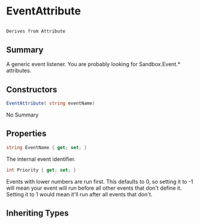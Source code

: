 # EventAttribute

## 
```c#
Derives from Attribute
```

## Summary

A generic event listener. You are probably looking for Sandbox.Event.* attributes.
## Constructors

```c#
EventAttribute( string eventName) 
```
No Summary
## Properties

```c#
string EventName { get; set; } 
```
The internal event identifier.
```c#
int Priority { get; set; } 
```
Events with lower numbers are run first. This defaults to 0, so setting it to -1 will mean your
event will run before all other events that don't define it. Setting it to 1 would mean it'll
run after all events that don't.
## Inheriting Types

